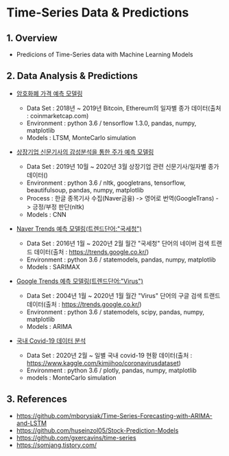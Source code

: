 # Time-Series Data & Predictions

## 1. Overview

* Predicions of Time-Series data with Machine Learning Models


## 2. Data Analysis & Predictions

* [암호화폐 가격 예측 모델링](https://github.com/kt3472/time-series/tree/master/cryptocurrency_prediction)

  + Data Set : 2018년 ~ 2019년 Bitcoin, Ethereum의 일자별 종가 데이터(출처 : coinmarketcap.com)
  + Environment : python 3.6 / tensorflow 1.3.0, pandas, numpy, matplotlib
  + Models : LTSM, MonteCarlo simulation
  
* [상장기업 신문기사의 감성분석을 통한 주가 예측 모델링](https://github.com/kt3472/time-series/tree/master/sentiment_analysis)

  + Data Set : 2019년 10월 ~ 2020년 3월 상장기업 관련 신문기사/일자별 종가 데이터()  
  + Environment : python 3.6 / nltk, googletrans, tensorflow, beautifulsoup, pandas, numpy, matplotlib
  + Process : 한글 종목기사 수집(Naver금융) -> 영어로 번역(GoogleTrans) -> 긍정/부정 판단(nltk)
  + Models : CNN
 
* [Naver Trends 예측 모델링(트렌드단어:"국세청")](https://github.com/kt3472/time-series/tree/master/naver_trends_prediction)

  + Data Set : 2016년 1월 ~ 2020년 2월 월간 "국세청" 단어의 네이버 검색 트랜드 데이터(출처 : https://trends.google.co.kr/)
  + Environment : python 3.6 / statemodels, pandas, numpy, matplotlib
  + Models : SARIMAX

* [Google Trends 예측 모델링(트렌드단어:"Virus")](https://github.com/kt3472/time-series/tree/master/google_trends_prediction)

  + Data Set : 2004년 1월 ~ 2020년 1월 월간 "Virus" 단어의 구글 검색 트랜드 데이터(출처 : https://trends.google.co.kr/)
  + Environment : python 3.6 / statemodels, scipy, pandas, numpy, matplotlib
  + Models : ARIMA

* [국내 Covid-19 데이터 분석](https://github.com/kt3472/time-series/tree/master/covid19_south_korea)

  + Data Set : 2020년 2월 ~ 일별 국내 covid-19 현황 데이터(출처 : https://www.kaggle.com/kimjihoo/coronavirusdataset)  
  + Environment : python 3.6 / plotly, pandas, numpy, matplotlib
  + models : MonteCarlo simulation


## 3. References

* https://github.com/mborysiak/Time-Series-Forecasting-with-ARIMA-and-LSTM
* https://github.com/huseinzol05/Stock-Prediction-Models
* https://github.com/gxercavins/time-series
* https://somjang.tistory.com/



